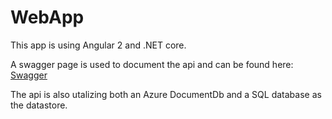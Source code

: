 # WebApp

This app is using Angular 2 and .NET core.

A swagger page is used to document the api and can be found here:
[Swagger](http://webapp88.azurewebsites.net/swagger)


The api is also utalizing both an Azure DocumentDb and a SQL database as the datastore.
